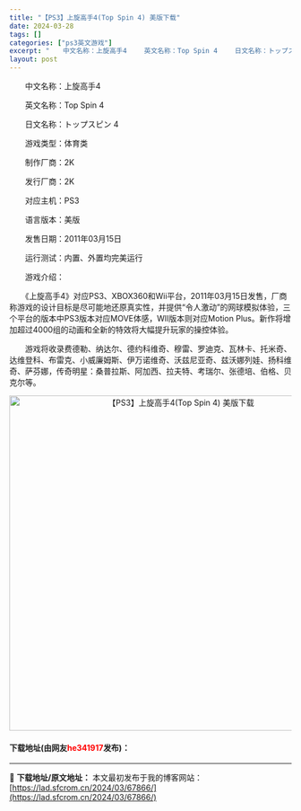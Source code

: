```yaml
---
title: "【PS3】上旋高手4(Top Spin 4) 美版下载"
date: 2024-03-28
tags: []
categories: ["ps3英文游戏"]
excerpt: "　　中文名称：上旋高手4 　　英文名称：Top Spin 4 　　日文名称：トップスピン 4 　　游戏类型：体育类 　　制作厂商：2K 　　发行厂商：2K 　　对应主机：PS3 　　语言版本：美版 　　发售日期：2011年03月15日 　　运行测试：内置、外置均完美运行 　　游戏介绍： 　　《上旋高&hellip;"
layout: post
---
```


 <p>　　中文名称：上旋高手4</p> <p>　　英文名称：Top Spin 4</p> <p>　　日文名称：トップスピン 4</p> <p>　　游戏类型：体育类</p> <p>　　制作厂商：2K</p> <p>　　发行厂商：2K</p> <p>　　对应主机：PS3</p> <p>　　语言版本：美版</p> <p>　　发售日期：2011年03月15日</p> <p>　　运行测试：内置、外置均完美运行</p> <p>　　游戏介绍：</p> <p>　　《上旋高手4》对应PS3、XBOX360和Wii平台，2011年03月15日发售，厂商称游戏的设计目标是尽可能地还原真实性，并提供&ldquo;令人激动&rdquo;的网球模拟体验，三个平台的版本中PS3版本对应MOVE体感，WII版本则对应Motion Plus。新作将增加超过4000组的动画和全新的特效将大幅提升玩家的操控体验。</p> <p>　　游戏将收录费德勒、纳达尔、德约科维奇、穆雷、罗迪克、瓦林卡、托米奇、达维登科、布雷克、小威廉姆斯、伊万诺维奇、沃兹尼亚奇、兹沃娜列娃、扬科维奇、萨芬娜，传奇明星：桑普拉斯、阿加西、拉夫特、考瑞尔、张德培、伯格、贝克尔等。</p> <p align="center"><img align="" border="0" src="https://lad.sfcrom.cn/wp-content/uploads/2024/03/20240328_66051c6e130ea.jpg" width="597" alt="【PS3】上旋高手4(Top Spin 4) 美版下载" /></p> <p><h4>下载地址(由网友<font color="red">he341917</font>发布)：</h4></p> 

---
📖 **下载地址/原文地址：** 本文最初发布于我的博客网站：[https://lad.sfcrom.cn/2024/03/67866/](https://lad.sfcrom.cn/2024/03/67866/)
